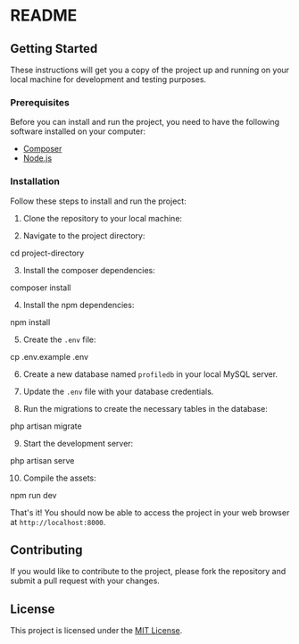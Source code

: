 # README

## Getting Started

These instructions will get you a copy of the project up and running on your local machine for development and testing purposes.

### Prerequisites

Before you can install and run the project, you need to have the following software installed on your computer:

-   [Composer](https://getcomposer.org/download/)
-   [Node.js](https://nodejs.org/en/download/)

### Installation

Follow these steps to install and run the project:

1. Clone the repository to your local machine:

2. Navigate to the project directory:

cd project-directory

3. Install the composer dependencies:

composer install

4. Install the npm dependencies:

npm install

5. Create the `.env` file:

cp .env.example .env

6. Create a new database named `profiledb` in your local MySQL server.

7. Update the `.env` file with your database credentials.

8. Run the migrations to create the necessary tables in the database:

php artisan migrate

9. Start the development server:

php artisan serve

10. Compile the assets:

npm run dev

That's it! You should now be able to access the project in your web browser at `http://localhost:8000`.

## Contributing

If you would like to contribute to the project, please fork the repository and submit a pull request with your changes.

## License

This project is licensed under the [MIT License](LICENSE).

